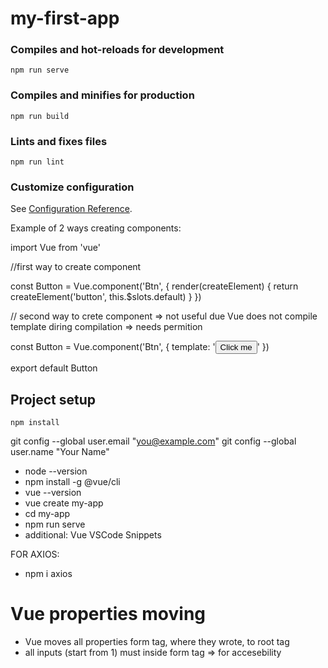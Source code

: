 # my-first-app

### Compiles and hot-reloads for development

```
npm run serve
```

### Compiles and minifies for production

```
npm run build
```

### Lints and fixes files

```
npm run lint
```

### Customize configuration

See [Configuration Reference](https://cli.vuejs.org/config/).

Example of 2 ways creating components:

import Vue from 'vue'

//first way to create component

const Button = Vue.component('Btn', {
render(createElement) {
return createElement('button', this.\$slots.default)
}
})

// second way to crete component => not useful due Vue does not compile
template diring compilation => needs permition

const Button = Vue.component('Btn', {
template: '<button>Click me </button>'
})

export default Button

## Project setup

```
npm install
```

git config --global user.email "you@example.com"
git config --global user.name "Your Name"

- node --version
- npm install -g @vue/cli
- vue --version
- vue create my-app
- cd my-app
- npm run serve
- additional: Vue VSCode Snippets

FOR AXIOS:

- npm i axios

# Vue properties moving

- Vue moves all properties form tag, where they wrote, to root tag
- all inputs (start from 1) must inside form tag => for accesebility
